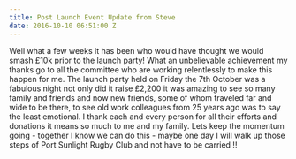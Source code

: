 ```yaml
---
title: Post Launch Event Update from Steve
date: 2016-10-10 06:51:00 Z
---
```


Well what a few weeks it has been who would have thought we would smash £10k prior to the launch party! What an unbelievable achievement my thanks go to all the committee who are working relentlessly to make this happen for me.  The launch party held on Friday the 7th October was a fabulous night not only did it raise £2,200 it was amazing to see so many family and friends and now new friends, some of whom traveled far and wide to be there, to see old work colleagues from 25 years ago was to say the least emotional.  I thank each and every person for all their efforts and donations it means so much to me and my family.  Lets keep the momentum going - together I know we can do this - maybe one day I will walk up those steps of Port Sunlight Rugby Club and not have to be carried !! 